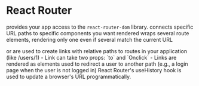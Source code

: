 # React Router


<BrowserRouter> provides your app access to the `react-router-dom` library.
<Route> connects specific URL paths to specific components you want rendered
<Switch> wraps several route elements, rendering only one even if several match the current URL
<Link> or <NavLink> are used to create links with relative paths to routes in your application (like /users/1)
    - Link can take two props: `to` and `Onclick`
    - Links are rendered as <a> elements
<Redirect> used to redirect a user to another path (e.g., a login page when the user is not logged in)
React Router's useHistory hook is used to update a browser's URL programmatically.

